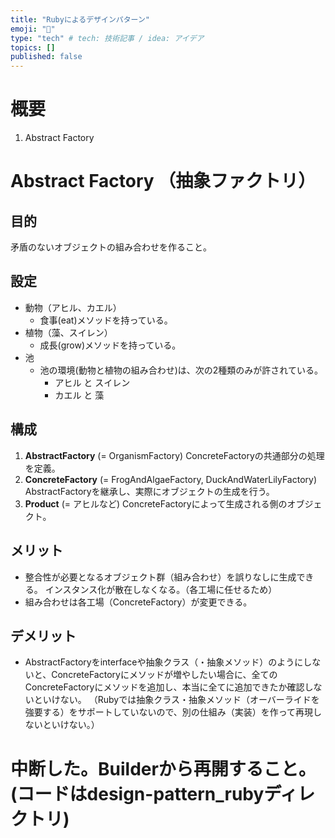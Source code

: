 ```yaml
---
title: "Rubyによるデザインパターン"
emoji: "🎃"
type: "tech" # tech: 技術記事 / idea: アイデア
topics: []
published: false
---
```


# 概要
1. Abstract Factory

# Abstract Factory （抽象ファクトリ）
## 目的
矛盾のないオブジェクトの組み合わせを作ること。
## 設定
- 動物（アヒル、カエル）
  - 食事(eat)メソッドを持っている。
- 植物（藻、スイレン）
  - 成長(grow)メソッドを持っている。
- 池
  - 池の環境(動物と植物の組み合わせ)は、次の2種類のみが許されている。
    - アヒル と スイレン
    - カエル と 藻

## 構成
1. **AbstractFactory** (= OrganismFactory)
ConcreteFactoryの共通部分の処理を定義。
2. **ConcreteFactory** (= FrogAndAlgaeFactory, DuckAndWaterLilyFactory)
AbstractFactoryを継承し、実際にオブジェクトの生成を行う。
3. **Product** (= アヒルなど)
ConcreteFactoryによって生成される側のオブジェクト。

## メリット
- 整合性が必要となるオブジェクト群（組み合わせ）を誤りなしに生成できる。
  インスタンス化が散在しなくなる。（各工場に任せるため）
- 組み合わせは各工場（ConcreteFactory）が変更できる。
## デメリット
- AbstractFactoryをinterfaceや抽象クラス（・抽象メソッド）のようにしないと、ConcreteFactoryにメソッドが増やしたい場合に、全てのConcreteFactoryにメソッドを追加し、本当に全てに追加できたか確認しないといけない。
（Rubyでは抽象クラス・抽象メソッド（オーバーライドを強要する）をサポートしていないので、別の仕組み（実装）を作って再現しないといけない。）

# 中断した。Builderから再開すること。　(コードはdesign-pattern_rubyディレクトリ)